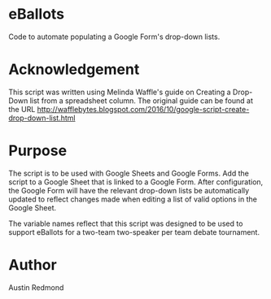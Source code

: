 # eBallots
 Code to automate populating a Google Form's drop-down lists.

# Acknowledgement
 This script was written using Melinda Waffle's guide on Creating a Drop-Down
 list from a spreadsheet column. The original guide can be found at the URL
 http://wafflebytes.blogspot.com/2016/10/google-script-create-drop-down-list.html

# Purpose

 The script is to be used with Google Sheets and Google Forms. Add the script to
 a Google Sheet that is linked to a Google Form. After configuration, the
 Google Form will have the relevant drop-down lists be automatically updated to
 reflect changes made when editing a list of valid options in the Google Sheet.
 
 The variable names reflect that this script was designed to be used to support
 eBallots for a two-team two-speaker per team debate tournament.

# Author
 Austin Redmond 